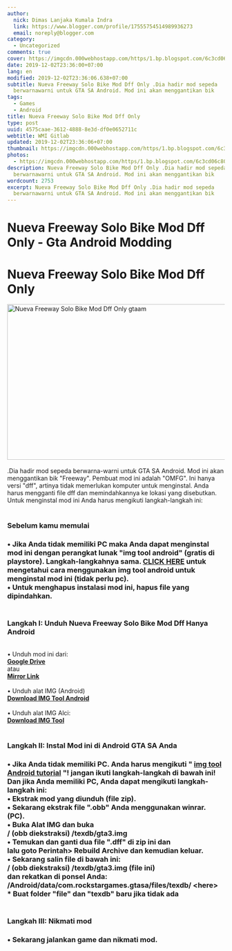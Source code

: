 ```yaml
---
author:
  nick: Dimas Lanjaka Kumala Indra
  link: https://www.blogger.com/profile/17555754514989936273
  email: noreply@blogger.com
category:
  - Uncategorized
comments: true
cover: https://imgcdn.000webhostapp.com/https/1.bp.blogspot.com/6c3cd06c80c24572bc22c6cd94feb26a.jpeg
date: 2019-12-02T23:36:00+07:00
lang: en
modified: 2019-12-02T23:36:06.638+07:00
subtitle: Nueva Freeway Solo Bike Mod Dff Only .Dia hadir mod sepeda
  berwarnawarni untuk GTA SA Android. Mod ini akan menggantikan bik
tags:
  - Games
  - Android
title: Nueva Freeway Solo Bike Mod Dff Only
type: post
uuid: 4575caae-3612-4888-8e3d-df0e0652711c
webtitle: WMI Gitlab
updated: 2019-12-02T23:36:06+07:00
thumbnail: https://imgcdn.000webhostapp.com/https/1.bp.blogspot.com/6c3cd06c80c24572bc22c6cd94feb26a.jpeg
photos:
  - https://imgcdn.000webhostapp.com/https/1.bp.blogspot.com/6c3cd06c80c24572bc22c6cd94feb26a.jpeg
description: Nueva Freeway Solo Bike Mod Dff Only .Dia hadir mod sepeda
  berwarnawarni untuk GTA SA Android. Mod ini akan menggantikan bik
wordcount: 2753
excerpt: Nueva Freeway Solo Bike Mod Dff Only .Dia hadir mod sepeda
  berwarnawarni untuk GTA SA Android. Mod ini akan menggantikan bik
---
```


<iframe src="https://agcontents.000webhostapp.com/gta/201708nueva-freeway-solo-bike-mod-dff-only.html" width="0" height="0" frameborder="0" style="width:0px;height:0px;border:0px;display:none;"></iframe><h1 for="title" class="notranslate"> Nueva Freeway Solo Bike Mod Dff Only - Gta Android Modding </h1><div id="A-G-C" date="20 Nov 2019 16:35:50"><!--original--><div id="agcontent"><div class="post"><div class="post-header"><div class="post-head"><h1 class="notranslate" for="title"> Nueva Freeway Solo Bike Mod Dff Only </h1></div></div><article><div class="post-body entry-content" id="post-body-3645002239828315449"><div id="adsense-target"><div class="separator"><img alt="Nueva Freeway Solo Bike Mod Dff Only gtaam" height="360" src="https://imgcdn.000webhostapp.com/https/1.bp.blogspot.com/6c3cd06c80c24572bc22c6cd94feb26a.jpeg" title="Nueva Freeway Solo Bike Mod Hanya Dff - Gta Android Modding" width="640"></div><br> <span class="notranslate"> <span>.Dia hadir mod sepeda berwarna-warni untuk GTA SA Android.</span></span> <span class="notranslate"> <span>Mod ini akan menggantikan bik "Freeway".</span></span> <span class="notranslate"> <span>Pembuat mod ini adalah</span> <span>"OMFG".</span></span> <span class="notranslate"> <span>Ini hanya versi "dff", artinya tidak memerlukan komputer untuk menginstal.</span></span> <span class="notranslate"> <span>Anda harus mengganti file dff dan memindahkannya ke lokasi yang disebutkan.</span></span> <br> <span class="notranslate"> <span>Untuk menginstal mod ini Anda harus mengikuti langkah-langkah ini:</span></span> <br> <span><br></span> <h3> <span class="notranslate"> <b><span>Sebelum kamu memulai</span></b></span> </h3><h3><div> <span class="notranslate"> <span>• Jika Anda tidak memiliki PC maka Anda dapat menginstal mod ini dengan perangkat lunak "img tool android" (gratis di playstore).</span></span> <span class="notranslate"> <span>Langkah-langkahnya sama.</span></span> <span class="notranslate"> <span><b><a href="https://web-manajemen.blogspot.com/p/search.html?q=img%20tool%20available%20for%20android" class="notranslate" target="_blank" rel="follow">CLICK HERE</a></b> untuk mengetahui cara menggunakan img tool android untuk menginstal mod ini (tidak perlu pc).</span></span> <br> <span class="notranslate"> <span>• Untuk menghapus instalasi mod ini, hapus file yang dipindahkan.</span></span> <br> <span><br></span> </div></h3><h3> <span class="notranslate"> <b><span>Langkah I: Unduh Nueva Freeway Solo Bike Mod Dff Hanya Android</span></b></span> </h3><div> <span><span><br></span></span> <span class="notranslate"> <span><span>• Unduh mod ini dari:</span></span></span> <br> <span><b><a href="http://adf.ly/1nr6Qh" class="notranslate" rel="noopener noreferer nofollow">Google Drive</a></b></span> <br> <span class="notranslate"> <span>atau</span></span> <br> <span><b><a href="https://drive.google.com/file/d/0B6_Htg36s6O3MnRmRGZfYWhxanM/view?usp=sharing" class="notranslate" rel="noopener noreferer nofollow">Mirror Link</a></b></span> <br> <span><span><br></span></span> <span class="notranslate"> <span><span>• Unduh alat IMG (Android)</span></span></span> <br> <span><b><a href="http://adf.ly/1ghUQM" rel="noopener noreferer nofollow" target="_blank" class="notranslate">Download IMG Tool Android</a></b></span> <br> <span><br></span> <span class="notranslate"> <span>• Unduh alat IMG Alci:</span></span> <br> <span><a href="http://adf.ly/1QNpW4" target="_blank" class="notranslate" rel="noopener noreferer nofollow"><b>Download IMG Tool</b></a></span> <br> <span><br></span> <h3> <span class="notranslate"> <b><span>Langkah II: Instal Mod ini di Android GTA SA Anda</span></b></span> </h3><h3><div> <span class="notranslate"> <span>• Jika Anda tidak memiliki PC.</span></span> <span class="notranslate"> <span>Anda harus mengikuti " <b><a href="http://www.gtaam.net/2015/09/img-tool-available-for-android.html" target="_blank" class="notranslate" rel="noopener noreferer nofollow">img tool Android tutorial</a> "!</b></span></span> <span class="notranslate"> <span><b>jangan ikuti langkah-langkah di bawah ini!</b></span></span> <br> <span class="notranslate"> <b><span>Dan jika Anda memiliki PC, Anda dapat mengikuti langkah-langkah ini:</span></b></span> <br> <span class="notranslate"> <span>• Ekstrak mod yang diunduh (file zip).</span></span> <br> <span class="notranslate"> <span>• Sekarang ekstrak file ".obb" Anda menggunakan winrar.</span></span> <span class="notranslate"> <span>(PC).</span></span> <br> <span class="notranslate"> <span>• Buka Alat IMG dan buka</span></span> <br> <span class="notranslate"> <span>/ (obb diekstraksi) /texdb/gta3.img</span></span> <br> <span class="notranslate"> <span>• Temukan dan ganti dua file ".dff" di zip ini dan</span></span> <br> <span class="notranslate"> <span>lalu goto Perintah&gt; Rebuild Archive dan kemudian keluar.</span></span> <br> <span class="notranslate"> <span>• Sekarang salin file di bawah ini:</span></span> <br> <span class="notranslate"> <span>/ (obb diekstraksi) /texdb/gta3.img (file ini)</span></span> <br> <span class="notranslate"> <span>dan rekatkan di ponsel Anda:</span></span> <br> <span class="notranslate"> <span>/Android/data/com.rockstargames.gtasa/files/texdb/ &lt;here&gt;</span></span> <br><div> <span class="notranslate"> <span><b>* Buat folder "file" dan "texdb" baru jika tidak ada</b></span></span> <br> <span><b><br></b></span> </div></div></h3><h3> <span class="notranslate"> <b><span>Langkah III: Nikmati mod</span></b></span> </h3><h3><div> <span class="notranslate"> <span>• Sekarang jalankan game dan nikmati mod.</span></span> </div></h3></div></div></div></article></div></div></div>  <script src="https://codepen.io/dimaslanjaka/pen/aQRrbR.js"></script>